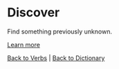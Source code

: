 # Discover

Find something previously unknown.

[Learn more](https://en.wiktionary.org/wiki/discover)

[Back to Verbs](Verbs.md) | [Back to Dictionary](../dictionary.md)
